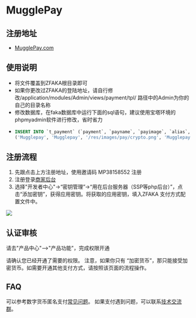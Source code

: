 
# MugglePay

## 注册地址 
 * [MugglePay.com](https://merchants.mugglepay.com/user/register?ref=MP38158552)
 
## 使用说明
 * 将文件覆盖到ZFAKA根目录即可 
 * 如果你更改过ZFAKA的登陆地址，请自行修改/application/modules/Admin/views/payment/tpl/  路径中的Admin为你的自己的目录名称
 * 修改数据库，在faka数据库中运行下面的sql语句，建议使用宝塔环境的phpmyadmin软件进行修改，省时省力 
 *  ```sql
    INSERT INTO `t_payment` (`payment`, `payname`, `payimage`, `alias`, `sign_type`, `app_id`, `app_secret`, `ali_public_key`, `rsa_private_key`, `configure3`, `configure4`, `overtime`, `active`) VALUES
    ('Mugglepay', 'Mugglepay', '/res/images/pay/crypto.png', 'Mugglepay', 'MD5', '', '', '', '', '', '0.00', 300, 0);
    ```
## 注册流程
 1. 先跟点击上方注册地址，使用邀请码  MP38158552  注册
 2. 注册登录[商家后台](https://merchants.mugglepay.com)
 3. 选择"开发者中心"->“密钥管理”->“用在后台服务器（SSP等php后台）”，点击“添加密钥”，获得应用密钥。将获取的应用密钥，填入ZFAKA 支付方式配置文件中。
<img src="https://cdn.mugglepay.com/docs/whmcs/getapi.png" />

## 认证审核
 请去"产品中心"-->"产品功能"，完成权限开通<br />
 
 请确认您已经开通了需要的权限。
 注意，如果你只有 “加密货币”，那只能接受加密货币。如需要开通其他支付方式，请按照该页面的流程操作。

## FAQ
可以参考数字货币匿名支付[常见问题](https://github.com/MugglePay/MugglePay)。
如果支付遇到问题，可以联系[技术交流群](https://t.me/mugglepay)。